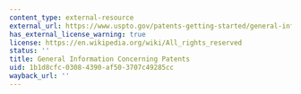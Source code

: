 ```yaml
---
content_type: external-resource
external_url: https://www.uspto.gov/patents-getting-started/general-information-concerning-patents
has_external_license_warning: true
license: https://en.wikipedia.org/wiki/All_rights_reserved
status: ''
title: General Information Concerning Patents
uid: 1b1d8cfc-0308-4390-af50-3707c49285cc
wayback_url: ''
---
```

